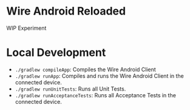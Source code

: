 # Wire Android Reloaded
WIP Experiment 

# Local Development
 - ```./gradlew compileApp```: Compiles the Wire Android Client
 - ```./gradlew runApp```: Compiles and runs the Wire Android Client in the connected device.
 - ```./gradlew runUnitTests```: Runs all Unit Tests.
 - ```./gradlew runAcceptanceTests```: Runs all Acceptance Tests in the connected device.